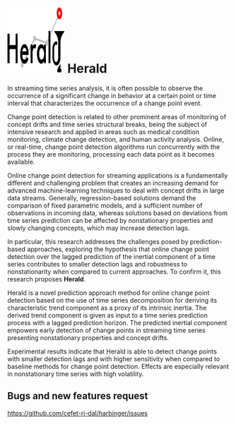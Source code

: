 
# <img src='https://raw.githubusercontent.com/cefet-rj-dal/herald/master/herald_logo.png' align='centre' height='150' width='129'/> Herald

In streaming time series analysis, it is often possible to observe the occurrence of
a significant change in behavior at a certain point or time interval that characterizes the
occurrence of a change point event. 

Change point detection is related to other prominent
areas of monitoring of concept drifts and time series structural breaks, being the subject
of intensive research and applied in areas such as medical condition monitoring, climate
change detection, and human activity analysis. Online, or real-time, change point detection
algorithms run concurrently with the process they are monitoring, processing each data
point as it becomes available. 

Online change point detection for streaming applications is
a fundamentally different and challenging problem that creates an increasing demand for
advanced machine-learning techniques to deal with concept drifts in large data streams.
Generally, regression-based solutions demand the comparison of fixed parametric models,
and a sufficient number of observations in incoming data, whereas solutions based on
deviations from time series prediction can be affected by nonstationary properties and
slowly changing concepts, which may increase detection lags. 

In particular, this research
addresses the challenges posed by prediction-based approaches, exploring the hypothesis
that online change point detection over the lagged prediction of the inertial component
of a time series contributes to smaller detection lags and robustness to nonstationarity
when compared to current approaches. To confirm it, this research proposes __Herald__.

Herald is a novel prediction approach method for
online change point detection based on the use of time series decomposition for deriving
its characteristic trend component as a proxy of its intrinsic inertia. The derived trend
component is given as input to a time series prediction process with a lagged prediction
horizon. The predicted inertial component empowers early detection of
change points in streaming time series presenting nonstationary properties and concept
drifts.

Experimental results indicate that Herald is able to detect change
points with smaller detection lags and with higher sensitivity when compared to baseline
methods for change point detection. Effects are especially relevant in nonstationary time
series with high volatility.

## Bugs and new features request

<https://github.com/cefet-rj-dal/harbinger/issues>

